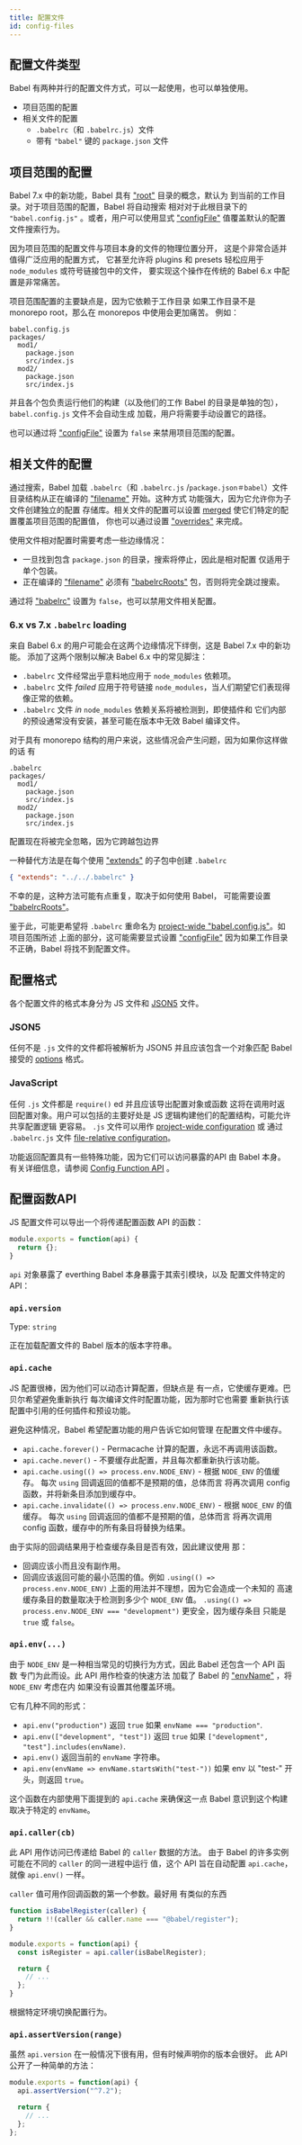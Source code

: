 ```yaml
---
title: 配置文件
id: config-files
---
```


## 配置文件类型

Babel 有两种并行的配置文件方式，可以一起使用，也可以单独使用。

* 项目范围的配置
* 相关文件的配置
  * `.babelrc`（和 `.babelrc.js`）文件
  * 带有 `"babel"` 键的 `package.json` 文件


## 项目范围的配置

Babel 7.x 中的新功能，Babel 具有 ["root"](options.md#root) 目录的概念，默认为
到当前的工作目录。对于项目范围的配置，Babel 将自动搜索
相对对于此根目录下的 `"babel.config.js"` 。或者，用户可以使用显式
 ["configFile"](options.md#configfile) 值覆盖默认的配置文件搜索行为。

因为项目范围的配置文件与项目本身的文件的物理位置分开，
这是个非常合适并值得广泛应用的配置方式，
它甚至允许将 plugins 和 presets 轻松应用于 `node_modules` 或符号链接包中的文件，
要实现这个操作在传统的 Babel 6.x 中配置是非常痛苦。

项目范围配置的主要缺点是，因为它依赖于工作目录
如果工作目录不是 monorepo root，那么在 monorepos 中使用会更加痛苦。
例如：

```text
babel.config.js
packages/
  mod1/
    package.json
    src/index.js
  mod2/
    package.json
    src/index.js
```
并且各个包负责运行他们的构建（以及他们的工作
Babel 的目录是单独的包），`babel.config.js` 文件不会自动生成
加载，用户将需要手动设置它的路径。

也可以通过将 ["configFile"](options.md#configfile) 设置为 `false` 来禁用项目范围的配置。

## 相关文件的配置

通过搜索，Babel 加载 `.babelrc`（和 `.babelrc.js` /`package.json＃babel`）文件
目录结构从正在编译的 ["filename"](options.md#filename) 开始。这种方式
功能强大，因为它允许你为子文件创建独立的配置
存储库。相关文件的配置可以设置 [merged](options.md#merging) 
使它们特定的配置覆盖项目范围的配置值，
你也可以通过设置 ["overrides"](options.md#overrides) 来完成。

使用文件相对配置时需要考虑一些边缘情况：
* 一旦找到包含 `package.json` 的目录，搜索将停止，因此是相对配置
  仅适用于单个包装。
* 正在编译的 ["filename"](options.md#filename) 必须有
  ["babelrcRoots"](options.md#babelrcroots) 包，否则将完全跳过搜索。

通过将 ["babelrc"](options.md#babelrc) 设置为 `false`，也可以禁用文件相关配置。

### 6.x vs 7.x `.babelrc` loading

来自 Babel 6.x 的用户可能会在这两个边缘情况下绊倒，这是 Babel 7.x 中的新功能。
添加了这两个限制以解决 Babel 6.x 中的常见脚注：

* `.babelrc` 文件经常出乎意料地应用于 `node_modules` 依赖项。
* `.babelrc` 文件 _failed_ 应用于符号链接 `node_modules`，当人们期望它们表现得像正常的依赖。
* `.babelrc` 文件 _in_ `node_modules` 依赖关系将被检测到，即使插件和
  它们内部的预设通常没有安装，甚至可能在版本中无效
  Babel 编译文件。

对于具有 monorepo 结构的用户来说，这些情况会产生问题，因为如果你这样做的话
有
```text
.babelrc
packages/
  mod1/
    package.json
    src/index.js
  mod2/
    package.json
    src/index.js
```
配置现在将被完全忽略，因为它跨越包边界

一种替代方法是在每个使用 ["extends"](options.md#extends) 的子包中创建 `.babelrc` 
```json
{ "extends": "../../.babelrc" }
```
不幸的是，这种方法可能有点重复，取决于如何使用 Babel，
可能需要设置 ["babelrcRoots"](options.md#babelrcroots)。

鉴于此，可能更希望将 `.babelrc` 重命名为
[project-wide "babel.config.js"](#project-wide-configuration)。如项目范围所述
上面的部分，这可能需要显式设置 ["configFile"](options.md#configfile)
因为如果工作目录不正确，Babel 将找不到配置文件。


## 配置格式

各个配置文件的格式本身分为 JS 文件和 [JSON5](https://json5.org/) 文件。

### JSON5

任何不是 `.js` 文件的文件都将被解析为 JSON5 并且应该包含一个对象匹配
 Babel 接受的 [options](options.md) 格式。

### JavaScript

任何 `.js` 文件都是 `require()` ed 并且应该导出配置对象或函数
这将在调用时返回配置对象。用户可以包括的主要好处是
JS 逻辑构建他们的配置结构，可能允许共享配置逻辑
更容易。 `.js` 文件可以用作 [project-wide configuration](#project-wide-configuration) 或
通过 `.babelrc.js` 文件 [file-relative configuration](#file-relative-configuration)。

功能返回配置具有一些特殊功能，因为它们可以访问暴露的API
由 Babel 本身。有关详细信息，请参阅 [Config Function API](#config-function-api) 。

## 配置函数API

JS 配置文件可以导出一个将传递配置函数 API 的函数：

```js
module.exports = function(api) {
  return {};
}
```

`api` 对象暴露了 everthing Babel 本身暴露于其索引模块，以及
配置文件特定的 API：

### `api.version`

Type: `string`<br />

正在加载配置文件的 Babel 版本的版本字符串。

### `api.cache`

JS 配置很棒，因为他们可以动态计算配置，但缺点是
有一点，它使缓存更难。巴贝尔希望避免重新执行
每次编译文件时配置功能，因为那时它也需要
重新执行该配置中引用的任何插件和预设功能。

避免这种情况，Babel 希望配置功能的用户告诉它如何管理
在配置文件中缓存。

* `api.cache.forever()` - Permacache 计算的配置，永远不再调用该函数。
* `api.cache.never()` - 不要缓存此配置，并且每次都重新执行该功能。
* `api.cache.using(() => process.env.NODE_ENV)` - 根据 `NODE_ENV` 的值缓存。
  每次 `using` 回调返回的值都不是预期的值，总体而言
  将再次调用 config 函数，并将新条目添加到缓存中。
* `api.cache.invalidate(() => process.env.NODE_ENV)` - 根据 `NODE_ENV` 的值缓存。
  每次 `using` 回调返回的值都不是预期的值，总体而言
  将再次调用 config 函数，缓存中的所有条目将替换为结果。

由于实际的回调结果用于检查缓存条目是否有效，因此建议使用
那：

* 回调应该小而且没有副作用。
* 回调应该返回可能的最小范围的值。例如
  `.using(() => process.env.NODE_ENV)` 上面的用法并不理想，因为它会造成一个未知的
  高速缓存条目的数量取决于检测到多少个 `NODE_ENV` 值。
  `.using(() => process.env.NODE_ENV === "development")` 更安全，因为缓存条目
  只能是 `true` 或 `false`。


### `api.env(...)`

由于 `NODE_ENV` 是一种相当常见的切换行为方式，因此 Babel 还包含一个 API 函数
专门为此而设。此 API 用作检查的快速方法
加载了 Babel 的 ["envName"](options.md#envname) ，将 `NODE_ENV` 考虑在内
如果没有设置其他覆盖环境。

它有几种不同的形式：

* `api.env("production")` 返回 `true` 如果 `envName === "production"`.
* `api.env(["development", "test"])` 返回 `true` 如果 `["development", "test"].includes(envName)`.
* `api.env()` 返回当前的 `envName` 字符串。
* `api.env(envName => envName.startsWith("test-"))` 如果 env 以 "test-" 开头，则返回 `true`。

这个函数在内部使用下面提到的 `api.cache` 来确保这一点
 Babel 意识到这个构建取决于特定的 `envName`。


### `api.caller(cb)`

此 API 用作访问已传递给 Babel 的 `caller` 数据的方法。
由于 Babel 的许多实例可能在不同的 `caller` 的同一进程中运行
值，这个 API 旨在自动配置 `api.cache`，就像 `api.env()` 一样。

`caller` 值可用作回调函数的第一个参数。最好用
有类似的东西
```js
function isBabelRegister(caller) {
  return !!(caller && caller.name === "@babel/register");
}

module.exports = function(api) {
  const isRegister = api.caller(isBabelRegister);

  return {
    // ...
  };
}
```
根据特定环境切换配置行为。


### `api.assertVersion(range)`

虽然 `api.version` 在一般情况下很有用，但有时候声明你的版本会很好。
此 API 公开了一种简单的方法：
```js
module.exports = function(api) {
  api.assertVersion("^7.2");

  return {
    // ...
  };
};
```


